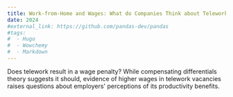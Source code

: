 ```yaml
---
title: Work-from-Home and Wages: What do Companies Think about Telework?
date: 2024
#external_link: https://github.com/pandas-dev/pandas
#tags:
#  - Hugo
#  - Wowchemy
#  - Markdown
---
```


Does telework result in a wage penalty? While compensating differentials theory suggests it should, evidence of higher wages in telework vacancies raises questions about employers' perceptions of its productivity benefits.

<!--more-->
